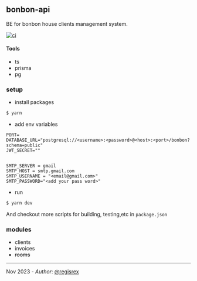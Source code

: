## bonbon-api
BE for bonbon house clients management system.

[![ci](https://github.com/regisrex/bonbon/actions/workflows/ci.yml/badge.svg)](https://github.com/regisrex/bonbon/actions/workflows/ci.yml)
#### Tools
- ts
- prisma
- pg

### setup 
- install packages
```bash
$ yarn 
```
- add env variables
```env
PORT=
DATABASE_URL="postgresql://<username>:<password>@<host>:<port>/bonbon?schema=public"
JWT_SECRET=""


SMTP_SERVER = gmail
SMTP_HOST = smtp.gmail.com
SMTP_USERNAME = "<email@gmail.com>"
SMTP_PASSWORD="<add your pass word>"

```

- run
```bash
$ yarn dev 
```
And checkout more scripts for building, testing,etc in `package.json`


### modules
- clients
- invoices
- ~~rooms~~

___

Nov 2023   - *Author*: [@regisrex](https://regisndizihiwe.me) 



